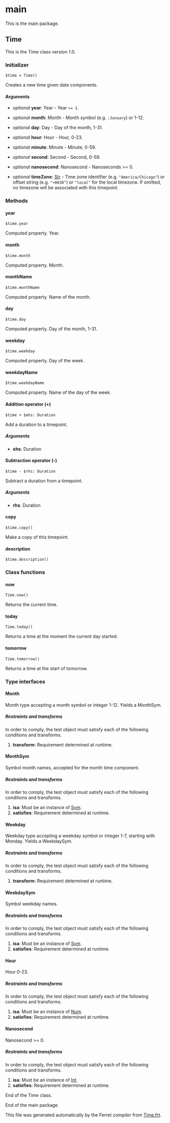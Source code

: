 # main

This is the main package.




## Time

This is the Time class version 1.0.




### Initializer

```
$time = Time()
```

Creates a new time given date components.


#### Arguments

* *optional* __year__: Year - Year `>= 1`.

* *optional* __month__: Month - Month symbol (e.g. `:January`) or 1-12.

* *optional* __day__: Day - Day of the month, 1-31.

* *optional* __hour__: Hour - Hour, 0-23.

* *optional* __minute__: Minute - Minute, 0-59.

* *optional* __second__: Second - Second, 0-59.

* *optional* __nanosecond__: Nanosecond - Nanoseconds >= 0.

* *optional* __timeZone__: [Str](/std/doc/String.md) - Time zone identifier (e.g. `"America/Chicago"`) or offset
string (e.g. `"+0630"`) or `"local"` for the local timezone.
If omitted, no timezone will be associated with this timepoint.

### Methods

#### year

```
$time.year
```

Computed property. Year.



#### month

```
$time.month
```

Computed property. Month.



#### monthName

```
$time.monthName
```

Computed property. Name of the month.



#### day

```
$time.day
```

Computed property. Day of the month, 1-31.



#### weekday

```
$time.weekday
```

Computed property. Day of the week.



#### weekdayName

```
$time.weekdayName
```

Computed property. Name of the day of the week.



#### Addition operator (+)

```
$time + $ehs: Duration
```

Add a duration to a timepoint.


##### Arguments

* __ehs__: Duration  



#### Subtraction operator (-)

```
$time - $rhs: Duration
```

Subtract a duration from a timepoint.


##### Arguments

* __rhs__: Duration  



#### copy

```
$time.copy()
```

Make a copy of this timepoint.





#### description

```
$time.description()
```

### Class functions

#### now

```
Time.now()
```

Returns the current time.





#### today

```
Time.today()
```

Returns a time at the moment the current day started.





#### tomorrow

```
Time.tomorrow()
```

Returns a time at the start of tomorrow.


### Type interfaces

#### Month

Month type accepting a month symbol or integer 1-12.
Yields a MonthSym.


##### Restraints and transforms

In order to comply, the test object must satisfy each of the following conditions and transforms.

1. __transform__: Requirement determined at runtime.


#### MonthSym

Symbol month names, accepted for the month time component.


##### Restraints and transforms

In order to comply, the test object must satisfy each of the following conditions and transforms.

1. __isa__: Must be an instance of [Sym](/std/doc/Symbol.md).
2. __satisfies__: Requirement determined at runtime.


#### Weekday

Weekday type accepting a weekday symbol or integer 1-7, starting with Monday.
Yields a WeekdaySym.


##### Restraints and transforms

In order to comply, the test object must satisfy each of the following conditions and transforms.

1. __transform__: Requirement determined at runtime.


#### WeekdaySym

Symbol weekday names.


##### Restraints and transforms

In order to comply, the test object must satisfy each of the following conditions and transforms.

1. __isa__: Must be an instance of [Sym](/std/doc/Symbol.md).
2. __satisfies__: Requirement determined at runtime.


#### Hour

Hour 0-23.


##### Restraints and transforms

In order to comply, the test object must satisfy each of the following conditions and transforms.

1. __isa__: Must be an instance of [Num](/std/doc/Number.md).
2. __satisfies__: Requirement determined at runtime.


#### Nanosecond

Nanosecond >= 0.


##### Restraints and transforms

In order to comply, the test object must satisfy each of the following conditions and transforms.

1. __isa__: Must be an instance of [Int](/std/doc/Number.md).
2. __satisfies__: Requirement determined at runtime.


End of the Time class.






End of the main package.

This file was generated automatically by the Ferret compiler from
[Time.frt](../Time.frt).